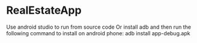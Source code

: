 # RealEstateApp

Use android studio to run from source code
Or install adb and then run the following command to install on android phone:
adb install app-debug.apk

